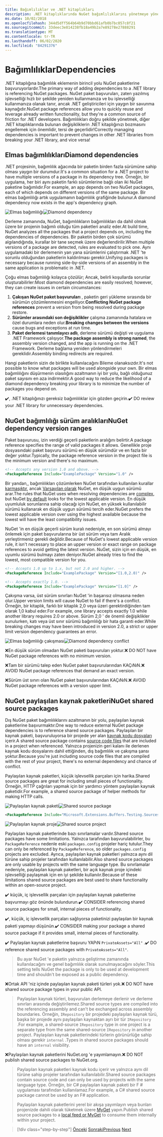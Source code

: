 ```yaml
---
title: Bağımlılıklar ve .NET kitaplıkları
description: .NET kitaplıklarında NuGet bağımlılıklarını yönetmeye yönelik en iyi yöntem önerileri.
ms.date: 10/02/2018
ms.openlocfilehash: 344d5dff564b64b9d70bbd61afb0b7bc057c8f21
ms.sourcegitcommit: 33deec3e814238fb18a49b2a7e89278e27888291
ms.translationtype: MT
ms.contentlocale: tr-TR
ms.lasthandoff: 06/02/2020
ms.locfileid: "84291376"
---
```

# <a name="dependencies"></a><span data-ttu-id="4382d-103">Bağımlılıklar</span><span class="sxs-lookup"><span data-stu-id="4382d-103">Dependencies</span></span>

<span data-ttu-id="4382d-104">.NET kitaplığına bağımlılık eklemenin birincil yolu NuGet paketlerine başvuruyorlardır.</span><span class="sxs-lookup"><span data-stu-id="4382d-104">The primary way of adding dependencies to a .NET library is referencing NuGet packages.</span></span> <span data-ttu-id="4382d-105">NuGet paket başvuruları, zaten yazılmış işlevselliği hızlı bir şekilde yeniden kullanmanıza ve bu işlevselliği kullanmanıza olanak tanır, ancak .NET geliştiricileri için yaygın bir savunma kaynağıdır.</span><span class="sxs-lookup"><span data-stu-id="4382d-105">NuGet package references allow you to quickly reuse and leverage already written functionality, but they're a common source of friction for .NET developers.</span></span> <span data-ttu-id="4382d-106">Bağımlılıkları doğru şekilde yönetmek, diğer .NET kitaplıklarında bulunan değişikliklerin .NET kitaplığınızı bozmasını engellemek için önemlidir, tersi de geçerlidir!</span><span class="sxs-lookup"><span data-stu-id="4382d-106">Correctly managing dependencies is important to prevent changes in other .NET libraries from breaking your .NET library, and vice versa!</span></span>

## <a name="diamond-dependencies"></a><span data-ttu-id="4382d-107">Elmas bağımlılıkları</span><span class="sxs-lookup"><span data-stu-id="4382d-107">Diamond dependencies</span></span>

<span data-ttu-id="4382d-108">.NET projesinin, bağımlılık ağacında bir paketin birden fazla sürümüne sahip olması yaygın bir durumdur.</span><span class="sxs-lookup"><span data-stu-id="4382d-108">It's a common situation for a .NET project to have multiple versions of a package in its dependency tree.</span></span> <span data-ttu-id="4382d-109">Örneğin, bir uygulama, her biri aynı paketin farklı sürümlerine bağlı olan iki NuGet paketine bağımlıdır.</span><span class="sxs-lookup"><span data-stu-id="4382d-109">For example, an app depends on two NuGet packages, each of which depends on different versions of the same package.</span></span> <span data-ttu-id="4382d-110">Bir elmas bağımlılığı artık uygulamanın bağımlılık grafiğinde bulunur.</span><span class="sxs-lookup"><span data-stu-id="4382d-110">A diamond dependency now exists in the app's dependency graph.</span></span>

<span data-ttu-id="4382d-111">![Elmas bağımlılığı](./media/dependencies/diamond-dependency.png "Elmas bağımlılığı")</span><span class="sxs-lookup"><span data-stu-id="4382d-111">![Diamond dependency](./media/dependencies/diamond-dependency.png "Diamond dependency")</span></span>

<span data-ttu-id="4382d-112">Derleme zamanında, NuGet, bağımlılıkların bağımlılıkları da dahil olmak üzere bir projenin bağımlı olduğu tüm paketleri analiz eder.</span><span class="sxs-lookup"><span data-stu-id="4382d-112">At build time, NuGet analyzes all the packages that a project depends on, including the dependencies of dependencies.</span></span> <span data-ttu-id="4382d-113">Bir paketin birden çok sürümü algılandığında, kurallar bir tane seçmek üzere değerlendirilir.</span><span class="sxs-lookup"><span data-stu-id="4382d-113">When multiple versions of a package are detected, rules are evaluated to pick one.</span></span> <span data-ttu-id="4382d-114">Aynı uygulamadaki bir derlemenin yan yana sürümlerini çalıştırmak .NET 'te sorunlu olduğundan paketlerin kaldırılması gerekir.</span><span class="sxs-lookup"><span data-stu-id="4382d-114">Unifying packages is necessary because running side-by-side versions of an assembly in the same application is problematic in .NET.</span></span>

<span data-ttu-id="4382d-115">Çoğu elmas bağımlılığı kolayca çözülür; Ancak, belirli koşullarda sorunlar oluşturabilirler:</span><span class="sxs-lookup"><span data-stu-id="4382d-115">Most diamond dependencies are easily resolved; however, they can create issues in certain circumstances:</span></span>

1. <span data-ttu-id="4382d-116">**Çakışan NuGet paket başvuruları** , paketin geri yükleme sırasında bir sürümün çözümlenmesini engelliyor.</span><span class="sxs-lookup"><span data-stu-id="4382d-116">**Conflicting NuGet package references** prevent a version from being resolved during package restore.</span></span>
2. <span data-ttu-id="4382d-117">**Sürümler arasındaki son değişiklikler** çalışma zamanında hatalara ve özel durumlara neden olur.</span><span class="sxs-lookup"><span data-stu-id="4382d-117">**Breaking changes between the versions** cause bugs and exceptions at run time.</span></span>
3. <span data-ttu-id="4382d-118">**Paket derlemesi tanımlayıcı adlı**, derleme sürümü değişti ve uygulama .NET Framework çalışıyor.</span><span class="sxs-lookup"><span data-stu-id="4382d-118">**The package assembly is strong named**, the assembly version changed, and the app is running on the .NET Framework.</span></span> <span data-ttu-id="4382d-119">Derleme bağlama yeniden yönlendirmeleri gereklidir.</span><span class="sxs-lookup"><span data-stu-id="4382d-119">Assembly binding redirects are required.</span></span>

<span data-ttu-id="4382d-120">Hangi paketlerin sizin de birlikte kullanılacağını Bileme olanaksızdır.</span><span class="sxs-lookup"><span data-stu-id="4382d-120">It's not possible to know what packages will be used alongside your own.</span></span> <span data-ttu-id="4382d-121">Bir elmas bağımlılığını düşürmenin olasılığını azaltmanın iyi bir yolu, bağlı olduğunuz paket sayısını en aza indirmektir.</span><span class="sxs-lookup"><span data-stu-id="4382d-121">A good way to reduce the likelihood of a diamond dependency breaking your library is to minimize the number of packages you depend on.</span></span>

<span data-ttu-id="4382d-122">✔️, .NET kitaplığınızı gereksiz bağımlılıklar için gözden geçirin.</span><span class="sxs-lookup"><span data-stu-id="4382d-122">✔️ DO review your .NET library for unnecessary dependencies.</span></span>

## <a name="nuget-dependency-version-ranges"></a><span data-ttu-id="4382d-123">NuGet bağımlılığı sürüm aralıkları</span><span class="sxs-lookup"><span data-stu-id="4382d-123">NuGet dependency version ranges</span></span>

<span data-ttu-id="4382d-124">Paket başvurusu, izin verdiği geçerli paketlerin aralığını belirtir.</span><span class="sxs-lookup"><span data-stu-id="4382d-124">A package reference specifies the range of valid packages it allows.</span></span> <span data-ttu-id="4382d-125">Genellikle proje dosyasındaki paket başvuru sürümü en düşük sürümdür ve en fazla bir değer yoktur.</span><span class="sxs-lookup"><span data-stu-id="4382d-125">Typically, the package reference version in the project file is the minimum version and there's no maximum.</span></span>

```xml
<!-- Accepts any version 1.0 and above. -->
<PackageReference Include="ExamplePackage" Version="1.0" />
```

<span data-ttu-id="4382d-126">Bir yandan,, bağımlılıkları çözümlerken NuGet tarafından kullanılan kurallar [karmaşıktır](/nuget/consume-packages/dependency-resolution), ancak [Varsayılan olarak](/nuget/consume-packages/install-use-packages-visual-studio#install-and-update-options) NuGet, en düşük uygun sürümü arar.</span><span class="sxs-lookup"><span data-stu-id="4382d-126">The rules that NuGet uses when resolving dependencies are [complex](/nuget/consume-packages/dependency-resolution), but NuGet [by default](/nuget/consume-packages/install-use-packages-visual-studio#install-and-update-options) looks for the lowest applicable version.</span></span> <span data-ttu-id="4382d-127">En düşük uyumluluk sorunlarına sahip olacağı için NuGet, en yüksek kullanılabilir sürümü kullanarak en düşük uygun sürümü tercih eder.</span><span class="sxs-lookup"><span data-stu-id="4382d-127">NuGet prefers the lowest applicable version over using the highest available because the lowest will have the least compatibility issues.</span></span>

<span data-ttu-id="4382d-128">NuGet 'in en düşük geçerli sürüm kuralı nedeniyle, en son sürümü almayı önlemek için paket başvurularına bir üst sürüm veya tam Aralık yerleştirmeniz gerekli değildir.</span><span class="sxs-lookup"><span data-stu-id="4382d-128">Because of NuGet's lowest applicable version rule, it isn't necessary to place an upper version or exact range on package references to avoid getting the latest version.</span></span> <span data-ttu-id="4382d-129">NuGet, sizin için en düşük, en uyumlu sürümü bulmayı zaten deniyor.</span><span class="sxs-lookup"><span data-stu-id="4382d-129">NuGet already tries to find the lowest, most compatible version for you.</span></span>

```xml
<!-- Accepts 1.0 up to 1.x, but not 2.0 and higher. -->
<PackageReference Include="ExamplePackage" Version="[1.0,2.0)" />

<!-- Accepts exactly 1.0. -->
<PackageReference Include="ExamplePackage" Version="[1.0]" />
```

<span data-ttu-id="4382d-130">Çakışma varsa, üst sürüm sınırları NuGet 'in başarısız olmasına neden olur.</span><span class="sxs-lookup"><span data-stu-id="4382d-130">Upper version limits will cause NuGet to fail if there's a conflict.</span></span> <span data-ttu-id="4382d-131">Örneğin, bir kitaplık, farklı bir kitaplık 2,0 veya üzeri gerektirdiğinden tam olarak 1,0 kabul eder.</span><span class="sxs-lookup"><span data-stu-id="4382d-131">For example, one library accepts exactly 1.0 while another library requires 2.0 or above.</span></span> <span data-ttu-id="4382d-132">Sürüm 2,0 ' de önemli değişiklikler sunulurken, katı veya üst sınır sürümü bağımlılığı bir hata garanti eder.</span><span class="sxs-lookup"><span data-stu-id="4382d-132">While breaking changes may have been introduced in version 2.0, a strict or upper limit version dependency guarantees an error.</span></span>

<span data-ttu-id="4382d-133">![Elmas bağımlılığı çakışması](./media/dependencies/diamond-dependency-conflict.png "Elmas bağımlılığı çakışması")</span><span class="sxs-lookup"><span data-stu-id="4382d-133">![Diamond dependency conflict](./media/dependencies/diamond-dependency-conflict.png "Diamond dependency conflict")</span></span>

<span data-ttu-id="4382d-134">❌En düşük sürüm olmadan NuGet paketi başvuruları yoktur.</span><span class="sxs-lookup"><span data-stu-id="4382d-134">❌ DO NOT have NuGet package references with no minimum version.</span></span>

<span data-ttu-id="4382d-135">❌Tam bir sürümü talep eden NuGet paket başvurularından KAÇıNıN.</span><span class="sxs-lookup"><span data-stu-id="4382d-135">❌ AVOID NuGet package references that demand an exact version.</span></span>

<span data-ttu-id="4382d-136">❌Sürüm üst sınırı olan NuGet paket başvurularından KAÇıNıN.</span><span class="sxs-lookup"><span data-stu-id="4382d-136">❌ AVOID NuGet package references with a version upper limit.</span></span>

## <a name="nuget-shared-source-packages"></a><span data-ttu-id="4382d-137">NuGet paylaşılan kaynak paketleri</span><span class="sxs-lookup"><span data-stu-id="4382d-137">NuGet shared source packages</span></span>

<span data-ttu-id="4382d-138">Dış NuGet paket bağımlılıklarını azaltmanın bir yolu, paylaşılan kaynak paketlerine başvurmaktır.</span><span class="sxs-lookup"><span data-stu-id="4382d-138">One way to reduce external NuGet package dependencies is to reference shared source packages.</span></span> <span data-ttu-id="4382d-139">Paylaşılan bir kaynak paketi, başvuruluyorsa bir projede yer alan [kaynak kodu dosyaları](/nuget/reference/nuspec#including-content-files) içerir.</span><span class="sxs-lookup"><span data-stu-id="4382d-139">A shared source package contains [source code files](/nuget/reference/nuspec#including-content-files) that are included in a project when referenced.</span></span> <span data-ttu-id="4382d-140">Yalnızca projenizin geri kalanı ile derlenen kaynak kodu dosyalarını dahil ettiğinden, dış bağımlılık ve çakışma şansı yoktur.</span><span class="sxs-lookup"><span data-stu-id="4382d-140">Because you're just including source code files that are compiled with the rest of your project, there's no external dependency and chance of conflict.</span></span>

<span data-ttu-id="4382d-141">Paylaşılan kaynak paketleri, küçük işlevsellik parçaları için harika.</span><span class="sxs-lookup"><span data-stu-id="4382d-141">Shared source packages are great for including small pieces of functionality.</span></span> <span data-ttu-id="4382d-142">Örneğin, HTTP çağrıları yapmak için bir yardımcı yöntem paylaşılan kaynak paketidir.</span><span class="sxs-lookup"><span data-stu-id="4382d-142">For example, a shared source package of helper methods for making HTTP calls.</span></span>

<span data-ttu-id="4382d-143">![Paylaşılan kaynak paketi](./media/dependencies/shared-source-package.png "Paylaşılan kaynak paketi")</span><span class="sxs-lookup"><span data-stu-id="4382d-143">![Shared source package](./media/dependencies/shared-source-package.png "Shared source package")</span></span>

```xml
<PackageReference Include="Microsoft.Extensions.Buffers.Testing.Sources" PrivateAssets="All" Version="1.0" />
```

<span data-ttu-id="4382d-144">![Paylaşılan kaynak proje](./media/dependencies/shared-source-project.png "Paylaşılan kaynak proje")</span><span class="sxs-lookup"><span data-stu-id="4382d-144">![Shared source project](./media/dependencies/shared-source-project.png "Shared source project")</span></span>

<span data-ttu-id="4382d-145">Paylaşılan kaynak paketlerinde bazı sınırlamalar vardır.</span><span class="sxs-lookup"><span data-stu-id="4382d-145">Shared source packages have some limitations.</span></span> <span data-ttu-id="4382d-146">Yalnızca tarafından başvurulabilirler, bu `PackageReference` nedenle eski `packages.config` projeler hariç tutulur.</span><span class="sxs-lookup"><span data-stu-id="4382d-146">They can only be referenced by `PackageReference`, so older `packages.config` projects are excluded.</span></span> <span data-ttu-id="4382d-147">Ayrıca, paylaşılan kaynak paketleri yalnızca aynı dil türüne sahip projeler tarafından kullanılabilir.</span><span class="sxs-lookup"><span data-stu-id="4382d-147">Also shared source packages are only usable by projects with the same language type.</span></span> <span data-ttu-id="4382d-148">Bu sınırlamalar nedeniyle, paylaşılan kaynak paketleri, bir açık kaynak proje içindeki işlevselliği paylaşmak için en iyi şekilde kullanılır.</span><span class="sxs-lookup"><span data-stu-id="4382d-148">Because of these limitations shared source packages are best used to share functionality within an open-source project.</span></span>

<span data-ttu-id="4382d-149">✔️ küçük, iç işlevsellik parçaları için paylaşılan kaynak paketlerine başvurmayı göz önünde bulundurun.</span><span class="sxs-lookup"><span data-stu-id="4382d-149">✔️ CONSIDER referencing shared source packages for small, internal pieces of functionality.</span></span>

<span data-ttu-id="4382d-150">✔️, küçük, iç işlevsellik parçaları sağlıyorsa paketinizi paylaşılan bir kaynak paketi yapmayı düşünün.</span><span class="sxs-lookup"><span data-stu-id="4382d-150">✔️ CONSIDER making your package a shared source package if it provides small, internal pieces of functionality.</span></span>

<span data-ttu-id="4382d-151">✔️ Paylaşılan kaynak paketlerine başvuru YAPıN `PrivateAssets="All"` .</span><span class="sxs-lookup"><span data-stu-id="4382d-151">✔️ DO reference shared source packages with `PrivateAssets="All"`.</span></span>

> <span data-ttu-id="4382d-152">Bu ayar NuGet 'e paketin yalnızca geliştirme zamanında kullanılacağını ve genel bağımlılık olarak sunulmayacağını söyler.</span><span class="sxs-lookup"><span data-stu-id="4382d-152">This setting tells NuGet the package is only to be used at development time and shouldn't be exposed as a public dependency.</span></span>

<span data-ttu-id="4382d-153">❌Ortak API 'niz içinde paylaşılan kaynak paketi türleri yok.</span><span class="sxs-lookup"><span data-stu-id="4382d-153">❌ DO NOT have shared source package types in your public API.</span></span>

> <span data-ttu-id="4382d-154">Paylaşılan kaynak türleri, başvurulan derlemeye derlenir ve derleme sınırları arasında değiştirilemez.</span><span class="sxs-lookup"><span data-stu-id="4382d-154">Shared source types are compiled into the referencing assembly and can't be exchanged across assembly boundaries.</span></span> <span data-ttu-id="4382d-155">Örneğin, `IRepository` bir projedeki paylaşılan kaynak türü, başka bir projede aynı paylaşılan kaynaktan ayrı bir tür `IRepository` .</span><span class="sxs-lookup"><span data-stu-id="4382d-155">For example, a shared-source `IRepository` type in one project is a separate type from the same shared-source `IRepository` in another project.</span></span> <span data-ttu-id="4382d-156">Paylaşılan kaynak paketlerindeki türlerin görünürlüğe sahip olması gerekir `internal` .</span><span class="sxs-lookup"><span data-stu-id="4382d-156">Types in shared source packages should have an `internal` visibility.</span></span>

<span data-ttu-id="4382d-157">❌Paylaşılan kaynak paketlerini NuGet.org 'e yayımlamayın.</span><span class="sxs-lookup"><span data-stu-id="4382d-157">❌ DO NOT publish shared source packages to NuGet.org.</span></span>

> <span data-ttu-id="4382d-158">Paylaşılan kaynak paketleri kaynak kodu içerir ve yalnızca aynı dil türüne sahip projeler tarafından kullanılabilir.</span><span class="sxs-lookup"><span data-stu-id="4382d-158">Shared source packages contain source code and can only be used by projects with the same language type.</span></span> <span data-ttu-id="4382d-159">Örneğin, bir C# paylaşılan kaynak paketi bir F # uygulaması tarafından kullanılamaz.</span><span class="sxs-lookup"><span data-stu-id="4382d-159">For example, a C# shared source package cannot be used by an F# application.</span></span>
>
> <span data-ttu-id="4382d-160">Paylaşılan kaynak paketlerini yerel bir akışa yayımlayın veya bunları projenizde dahili olarak tüketmek üzere [MyGet](./publish-nuget-package.md) yapın.</span><span class="sxs-lookup"><span data-stu-id="4382d-160">Publish shared source packages to a [local feed or MyGet](./publish-nuget-package.md) to consume them internally within your project.</span></span>

>[!div class="step-by-step"]
><span data-ttu-id="4382d-161">[Önceki](nuget.md) 
> [Sonraki](sourcelink.md)</span><span class="sxs-lookup"><span data-stu-id="4382d-161">[Previous](nuget.md)
[Next](sourcelink.md)</span></span>
